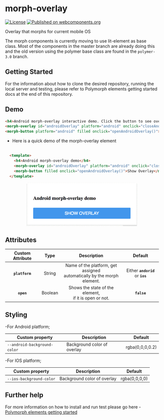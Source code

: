 # morph-overlay

[![License](https://img.shields.io/badge/License-Apache%202.0-blue.svg)](https://opensource.org/licenses/Apache-2.0) [![Published on webcomponents.org](https://img.shields.io/badge/webcomponents.org-published-blue.svg)](https://www.webcomponents.org/element/PolymerElements/paper-progress)

Overlay that morphs for current mobile OS

The morph components is currently moving to use lit-element as base class. Most of the components in the master branch are already doing this and the old version using the polymer base class are found in the `polymer-3.0` branch.

## Getting Started

For the information about how to clone the desired repository, running the local server and testing, please refer to Polymorph elements getting started docs at the end of this repository.

## Demo

<!---
```
<custom-element-demo>
  <template>
    <script src="../webcomponentsjs/webcomponents-lite.js"></script>
    <link rel="import" href="../morph-shared-colors/morph-shared-colors.html">
    <link rel="import" href="../morph-shared-styles/morph-shared-styles.html">
    <link rel="import" href="../morph-button/morph-button.html">
    <link rel="import" href="morph-overlay.html">
    <script>
      //Open and closes Android overlay
      function openAndroidOverlay() {
        document.getElementById('androidOverlay').setAttribute("open", true);
      }
      function closeAndroidOverlay () {
        var androidOverlay = document.getElementById('androidOverlay');
        if (androidOverlay.hasAttribute("open")) {
          androidOverlay.removeAttribute("open");
        }
      }
    </script>
    <next-code-block></next-code-block>
  </template>
</custom-element-demo>
```
-->
```html
<h4>Android morph-overlay interactive demo. Click the button to see overlay.</h4>
<morph-overlay id="androidOverlay" platform="android" onclick="closeAndroidOverlay()"></morph-overlay>
<morph-button platform="android" filled onclick="openAndroidOverlay()">Show Overlay</morph-button>
```

- Here is a quick demo of the morph-overlay element

```html

  <template>
    <h4>Android morph-overlay demo</h4>
    <morph-overlay id="androidOverlay" platform="android" onclick="closeAndroidOverlay()"></morph-overlay>
    <morph-button filled onclick="openAndroidOverlay()">Show Overlay</morph-button>
  </template>

```

  <p align="center" >
    <img src="https://github.com/moduware/morph-overlay/blob/master/demo-images/android-demo.gif?raw=true" alt="morph sidebar demo image" />
  </p>

## Attributes

|      Custom Attribute      |   Type  |                                   Description                                  |              Default              |
|:--------------------------:|:-------:|:------------------------------------------------------------------------------:|:---------------------------------:|
|       **`platform`**       |  String | Name of the platform, get assigned<br> automatically by the morph element.     | Either **`andorid`** or **`ios`** |
| **`open`** |  Boolean | Shows the state of the element,<br> if it is open or not.  | **`false`**                       |

## Styling

-For Android platform;

Custom property                  | Description                            | Default
---------------------------------|----------------------------------------|--------------------
`--android-background-color`     | Background color of overlay            | rgba(0,0,0,0.2)

-For IOS platform;

Custom property                  | Description                            | Default
---------------------------------|----------------------------------------|--------------------
`--ios-background-color`         | Background color of overlay            | rgba(0,0,0,0)

## Further help

For more information on how to install and run test please go here - [Polymorph elements getting started]

[Polymorph elements getting started]: https://github.com/moduware/polymorph-components/blob/master/INFO.md
